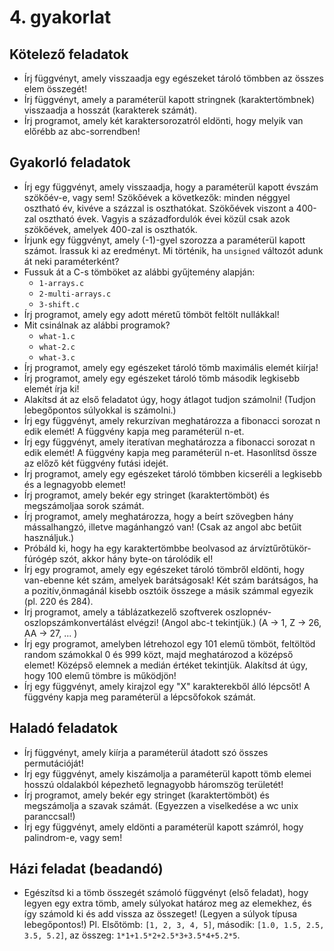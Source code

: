 
# 4. gyakorlat

## Kötelező feladatok

- Írj függvényt, amely visszaadja egy egészeket tároló tömbben az összes elem összegét!
- Írj függvényt, amely a paraméterül kapott stringnek (karaktertömbnek) visszaadja a hosszát (karakterek számát).
- Írj programot, amely két karaktersorozatról eldönti, hogy melyik van előrébb az abc-sorrendben!

## Gyakorló feladatok

- Írj egy függvényt, amely visszaadja, hogy a paraméterül kapott évszám szökőév-e, vagy sem!
Szökőévek a következők: minden néggyel osztható év, kivéve a százzal is oszthatókat. Szökőévek viszont a 400-zal osztható évek. 
Vagyis a századfordulók évei közül csak azok szökőévek, amelyek 400-zal is oszthatók.
- Írjunk egy függvényt, amely (-1)-gyel szorozza a paraméterül kapott számot. Írassuk ki az eredményt. Mi történik, ha  `unsigned`  változót adunk át neki paraméterként?
- Fussuk át a C-s tömböket az alábbi gyűjtemény alapján:
  -   `1-arrays.c`
  -   `2-multi-arrays.c`
  -   `3-shift.c`
- Írj programot, amely egy adott méretű tömböt feltölt nullákkal!
- Mit csinálnak az alábbi programok?
  -   `what-1.c`
  -   `what-2.c`
  -   `what-3.c`
- Írj programot, amely egy egészeket tároló tömb maximális elemét kiírja!
- Írj programot, amely egy egészeket tároló tömb második legkisebb elemét írja ki!
- Alakítsd át az első feladatot úgy, hogy átlagot tudjon számolni! (Tudjon lebegőpontos súlyokkal is számolni.)
- Írj egy függvényt, amely rekurzívan meghatározza a fibonacci sorozat n edik elemét! A függvény kapja meg paraméterül n-et.
- Írj egy függvényt, amely iteratívan meghatározza a fibonacci sorozat n edik elemét! A függvény kapja meg paraméterül n-et. Hasonlítsd össze az előző két függvény futási idejét.
- Írj programot, amely egy egészeket tároló tömbben kicseréli a legkisebb és a legnagyobb elemet!
- Írj programot, amely bekér egy stringet (karaktertömböt) és megszámoljaa sorok számát.
- Írj programot, amely meghatározza, hogy a beírt szövegben hány mássalhangzó, illetve magánhangzó van! (Csak az angol abc betűit használjuk.)
- Próbáld ki, hogy ha egy karaktertömbbe beolvasod az árvíztűrőtükör-fúrógép szót, akkor hány byte-on tárolódik el!
- Írj egy programot, amely egy egészeket tároló tömbről eldönti, hogy van-ebenne két szám, amelyek barátságosak! Két szám barátságos, ha a pozitív,önmagánál kisebb osztóik összege a másik számmal egyezik (pl. 220 és 284).
- Írj programot, amely a táblázatkezelő szoftverek oszlopnév-oszlopszámkonvertálást elvégzi! (Angol abc-t tekintjük.) (A -> 1, Z -> 26, AA -> 27, ... )
- Írj egy programot, amelyben létrehozol egy 101 elemű tömböt, feltöltöd random számokkal 0 és 999 közt, majd meghatározod a középső elemet! Középső elemnek a medián értéket tekintjük. Alakítsd át úgy, hogy 100 elemű tömbre is működjön!
- Írj egy függvényt, amely kirajzol egy "X" karakterekből álló lépcsőt! A függvény kapja meg paraméterül
a lépcsőfokok számát.

## Haladó feladatok

- Írj függvényt, amely kiírja a paraméterül átadott szó összes permutációját!
- Írj egy függvényt, amely kiszámolja a paraméterül kapott tömb elemei hosszú oldalakból képezhető legnagyobb háromszög területét!
- Írj programot, amely bekér egy stringet (karaktertömböt) és megszámolja a szavak számát. (Egyezzen a viselkedése a wc unix paranccsal!)
- Írj egy függvényt, amely eldönti a paraméterül kapott számról, hogy palindrom-e, vagy sem!

## Házi feladat (beadandó)
- Egészítsd ki a tömb összegét számoló függvényt (első feladat), hogy legyen egy extra tömb, amely súlyokat határoz meg az elemekhez, és így számold ki és add vissza az összeget! (Legyen a súlyok típusa lebegőpontos!) Pl. Elsőtömb:  `[1, 2, 3, 4, 5]`, második:  `[1.0, 1.5, 2.5, 3.5, 5.2]`, az összeg: `1*1+1.5*2+2.5*3+3.5*4+5.2*5`.
